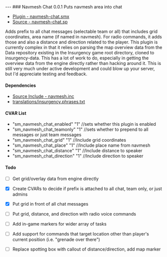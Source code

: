 <a name='navmesh-chat'>
---
### Navmesh Chat 0.0.1</a>
Puts navmesh area into chat

 * [Plugin - navmesh-chat.smx](https://github.com/jaredballou/insurgency-sourcemod/blob/master/plugins/navmesh-chat.smx?raw=true)
 * [Source - navmesh-chat.sp](https://github.com/jaredballou/insurgency-sourcemod/blob/master/scripting/navmesh-chat.sp?raw=true)

Adds prefix to all chat messages (selectable team or all) that includes grid coordinates, area name (if named in navmesh). For radio commands, it adds those and also a distance and direction related to the player. This plugin is currently complex in that it relies on parsing the map overview data from the Data repository existing in the Insurgency game root directory, cloned to insurgency-data. This has a lot of work to do, especially in getting the overview data from the engine directly rather than hacking around it. This is still very much under active development and could blow up your server, but I'd appreciate testing and feedback.

#### Dependencies
 * [Source Include - navmesh.inc](https://github.com/jaredballou/insurgency-sourcemod/blob/master/scripting/include/navmesh.inc?raw=true)
 * [translations/insurgency.phrases.txt](https://github.com/jaredballou/insurgency-sourcemod/blob/master/translations/insurgency.phrases.txt?raw=true)

#### CVAR List
 * "sm_navmesh_chat_enabled" "1" //sets whether this plugin is enabled
 * "sm_navmesh_chat_teamonly" "1" //sets whether to prepend to all messages or just team messages
 * "sm_navmesh_chat_grid" "1" //Include grid coordinates
 * "sm_navmesh_chat_place" "1" //Include place name from navmesh
 * "sm_navmesh_chat_distance" "1" //Include distance to speaker
 * "sm_navmesh_chat_direction" "1" //Include direction to speaker

#### Todo
 * [ ] Get grid/overlay data from engine directly
 * [X] Create CVARs to decide if prefix is attached to all chat, team only, or just admins
 * [X] Put grid in front of all chat messages
 * [ ] Put grid, distance, and direction with radio voice commands
 * [ ] Add in-game markers for wider array of tasks
 * [ ] Add support for commands that target location other than player's current position (i.e. "grenade over there")
 * [ ] Replace spotting box with callout of distance/direction, add map marker


